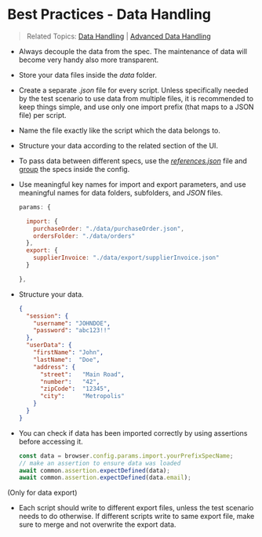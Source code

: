 # Best Practices - Data Handling
> Related Topics: [Data Handling](../features/dataHandling.md) | [Advanced Data Handling](../features/advancedDataHandling.md)

- Always decouple the data from the spec. The maintenance of data will become very handy also more transparent. 

- Store your data files inside the *data* folder.

- Create a separate *.json* file for every script. Unless specifically needed by the test scenario to use data from multiple files, it is recommended to keep things simple, and use only one import prefix (that maps to a JSON file) per script.

- Name the file exactly like the script which the data belongs to.

- Structure your data according to the related section of the UI.

- To pass data between different specs, use the [*references.json*](../features/dataHandling.md#reference_data) file and [group](<todo-add-link-to-config-grouped-and-file>) the specs inside the config.

- Use meaningful key names for import and export parameters, and use meaningful names for data folders, subfolders, and *JSON* files.
  ```js title="config.js"
  params: {
  
    import: {                         
      purchaseOrder: "./data/purchaseOrder.json",
      ordersFolder: "./data/orders"
    },
    export: {
      supplierInvoice: "./data/export/supplierInvoice.json"
    }
  
  },
  ```

- Structure your data.
  ```json title="data.json"
  {
    "session": {
      "username": "JOHNDOE",
      "password": "abc123!!"
    },
    "userData": {
      "firstName": "John",
      "lastName":  "Doe",
      "address": {
        "street":   "Main Road",
        "number":   "42",
        "zipCode":  "12345",
        "city":     "Metropolis"
      }
    }
  }
  ```

- You can check if data has been imported correctly by using assertions before accessing it. 
  ```js
  const data = browser.config.params.import.yourPrefixSpecName;
  // make an assertion to ensure data was loaded
  await common.assertion.expectDefined(data);
  await common.assertion.expectDefined(data.email);
  ```

(Only for data export)

- Each script should write to different export files, unless the test scenario needs to do otherwise. If different scripts write to same export file, make sure to merge and not overwrite the export data.